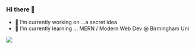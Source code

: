 ### Hi there 👋
- 🔭 I’m currently working on ...a secret idea
- 🌱 I’m currently learning ... MERN / Modern Web Dev @ Birmingham Uni

![](https://hit.yhype.me/github/profile?user_id=6205151)
<!--
**dexit/dexit** is a ✨ _special_ ✨ repository because its `README.md` (this file) appears on your GitHub profile.

Here are some ideas to get you started:

- 🔭 I’m currently working on ...
- 🌱 I’m currently learning ...
- 👯 I’m looking to collaborate on ...
- 🤔 I’m looking for help with ...
- 💬 Ask me about ...
- 📫 How to reach me: ...
- 😄 Pronouns: ...
- ⚡ Fun fact: ...
-->
